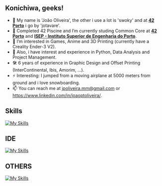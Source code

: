 ## Konichiwa, geeks!

- 👋 My name is 'João Oliveira', the other i use a lot is 'swoky' and at [**42 Porto**](https://www.42porto.com) i go by 'jotavare'.
- 🌱 Completed 42 Piscine and I’m currently studing Common Core at [**42 Porto**](https://www.42porto.com) and [**ISEP - Instituto Superior de Engenharia do Porto**](https://www.isep.ipp.pt).
- 👀 I’m interested in Games, Anime and 3D Printing (currently have a Creality Ender-3 V2).
- 🚀 Also, i have interest and experience in Python, Data Analysis and Project Management.
- 🛠️ 6 years of experience in Graphic Design and Offset Printing (InterContinental, Ibis, Amorim, ...).
- ⚡ Interesting: I jumped from a moving airplane at 5000 meters from ground and i love snowboarding.
- 📫 You can reach me at jpoliveira.mm@gmail.com or https://www.linkedin.com/in/joaoptoliveira/.

## Skills
[![My Skills](https://skillicons.dev/icons?i=c,python,html,css,linux,git,github,discord)](https://skillicons.dev)

## IDE
[![My Skills](https://skillicons.dev/icons?i=atom,emacs,idea,vim,vscode)](https://skillicons.dev)

## OTHERS
[![My Skills](https://skillicons.dev/icons?i=wordpress,mysql,linkedin,instagram,php,stackoverflow,twitter,r,sketchup,ps,ai,au,autocad,bash)](https://skillicons.dev)

<!---
swokyisalreadytaken/swokyisalreadytaken is a ✨ special ✨ repository because its `README.md` (this file) appears on your GitHub profile.
You can click the Preview link to take a look at your changes.
--->
